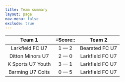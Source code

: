 ```yaml
---
title: Team summary
layout: page
nav-menu: false
exclude: true
---
```




|      Team 1       |  ::Score::  |     Team 2      |
|:-----------------:|:-----------:|:---------------:|
|  Larkfield FC U7  | 1 &mdash; 2 | Bearsted FC U7  |
| Ditton Minors U7  | 2 &mdash; 0 | Larkfield FC U7 |
| K Sports U7 Youth | 3 &mdash; 1 | Larkfield FC U7 |
| Barming U7 Colts  | 0 &mdash; 5 | Larkfield FC U7 |

 <br /><br /><br />